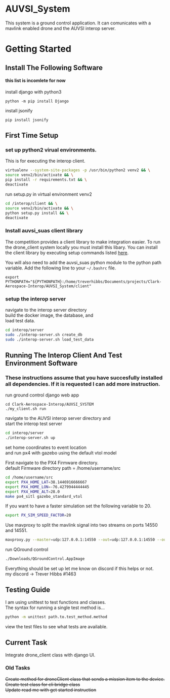 # AUVSI_System
This system is a ground control application. It can comunicates with a mavlink enabled drone and the AUVSI interop server. 

# Getting Started

## **Install The Following Software**
#### this list is incomlete for now

install django with python3
```
python -m pip install Django
```
install jsonify
```
pip install jsonify
```

## **First Time Setup**

### set up python2 virual environments.
This is for executing the interop client.
```bash
virtualenv --system-site-packages -p /usr/bin/python2 venv2 && \
source venv2/bin/activate && \
pip install -r requirements.txt && \
deactivate
```
run setup.py in virtual environment venv2
```bash
cd /interop/client && \
source venv2/bin/activate && \
python setup.py install && \
deactivate
```

### Install auvsi_suas client library
The competition provides a client library to make integration easier. To run the drone_client system locally you must install this libary. You can install the client library by executing setup commands listed [here](https://github.com/auvsi-suas/interop/blob/master/client/Dockerfile).

You will also need to add the auvsi_suas python module to the python path variable. Add the following line to your `~/.bashrc` file.
```
export PYTHONPATH="${PYTHONPATH}:/home/treverhibbs/Documents/projects/Clark-Aerospace-Interop/AUVSI_System/client"
```

### setup the interop server
navigate to the interop server directory <br>
build the docker image, the database, and <br>
load test data. 
```bash
cd interop/server
sudo ./interop-server.sh create_db
sudo ./interop-server.sh load_test_data
```

## **Running The Interop Client And Test Environment Software**
### These instructions assume that you have succesfully installed all dependencies. If it is requested I can add more instruction.

run ground control django web app
```
cd Clark-Aerospace-Interop/AUVSI_SYSTEM
./my_client.sh run
```
navigate to the AUVSI interop server directory and <br>
start the interop test server
```bash
cd interop/server
./interop-server.sh up
```
set home coordinates to event location<br>
and run px4 with gazebo using the default vtol model<br>

First navigate to the PX4 Firmware directory.<br>
default Firmware directory path = /home/username/src
```bash
cd /home/username/src
export PX4_HOME_LAT=38.1446916666667
export PX4_HOME_LON=-76.4279944444445
export PX4_HOME_ALT=28.0
make px4_sitl gazebo_standard_vtol
```
If you want to have a faster simulation set the following variable to 20.
```bash
export PX_SIM_SPEED_FACTOR=20
```
Use mavproxy to split the mavlink signal into two streams on ports 14550 and 14551.
```bash
mavproxy.py --master=udp:127.0.0.1:14550 --out=udp:127.0.0.1:14550 --out=udp:127.0.0.1:14551 
```
run QGround control
```bash
./Downloads/QGroundControl.AppImage
```
Everything should be set up let me know on discord if this helps or not. <br>
my discord -> Trever Hibbs #1463

## **Testing Guide**

I am using unittest to test functions and classes. <br>
The syntax for running a single test method is...
```bash
python -m unittest path.to.test_method.method 
```
view the test files to see what tests are available.<br>

## **Current Task**

Integrate drone_client class with django UI.

### Old Tasks

~~Create method for droneClient class that sends a mission item to the device.~~<br>
~~Create test class for cli bridge class~~ <br>
~~Update read me with get started instruction~~
